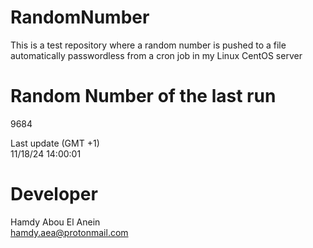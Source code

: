 # RandomNumber    
This is a test repository where a random number is pushed to a file automatically passwordless from a cron job in my Linux CentOS server    
# Random Number of the last run   
9684
      
Last update (GMT +1)    
11/18/24 14:00:01
# Developer    
Hamdy Abou El Anein   
hamdy.aea@protonmail.com
